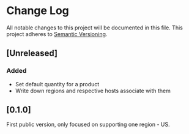 # Change Log
All notable changes to this project will be documented in this file.
This project adheres to [Semantic Versioning](http://semver.org/).

## [Unreleased]

### Added
- Set default quantity for a product
- Write down regions and respective hosts associate with them

## [0.1.0]
First public version, only focused on supporting one region - US.